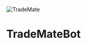 ![TradeMate](https://github.com/HellConnector/seka-investment-bot/workflows/TradeMate/badge.svg?branch=master&event=push)

# TradeMateBot
